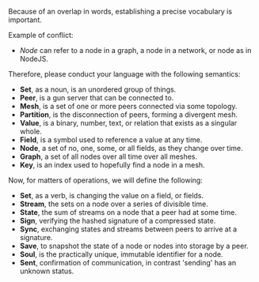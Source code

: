 Because of an overlap in words, establishing a precise vocabulary is important.

Example of conflict:
- _Node_ can refer to a node in a graph, a node in a network, or node as in NodeJS.

Therefore, please conduct your language with the following semantics:
- **Set**, as a noun, is an unordered group of things.
- **Peer**, is a gun server that can be connected to.
- **Mesh**, is a set of one or more peers connected via some topology.
- **Partition**, is the disconnection of peers, forming a divergent mesh.
- **Value**, is a binary, number, text, or relation that exists as a singular whole.
- **Field**, is a symbol used to reference a value at any time.
- **Node**, a set of no, one, some, or all fields, as they change over time.
- **Graph**, a set of all nodes over all time over all meshes.
- **Key**, is an index used to hopefully find a node in a mesh.

Now, for matters of operations, we will define the following:
- **Set**, as a verb, is changing the value on a field, or fields.
- **Stream**, the sets on a node over a series of divisible time.
- **State**, the sum of streams on a node that a peer had at some time.
- **Sign**, verifying the hashed signature of a compressed state.
- **Sync**, exchanging states and streams between peers to arrive at a signature.
- **Save**, to snapshot the state of a node or nodes into storage by a peer.
- **Soul**, is the practically unique, immutable identifier for a node.
- **Sent**, confirmation of communication, in contrast 'sending' has an unknown status.
